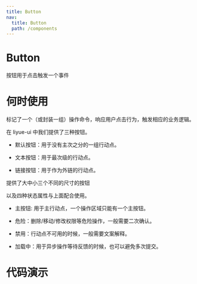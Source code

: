 ```yaml
---
title: Button
nav:
  title: Button
  path: /components
---
```


# Button

按钮用于点击触发一个事件

# 何时使用

标记了一个（或封装一组）操作命令，响应用户点击行为，触发相应的业务逻辑。

在 liyue-ui 中我们提供了三种按钮。

- 默认按钮：用于没有主次之分的一组行动点。

- 文本按钮：用于最次级的行动点。

- 链接按钮：用于作为外链的行动点。

提供了大中小三个不同的尺寸的按钮

以及四种状态属性与上面配合使用。

- 主按钮: 用于主行动点，一个操作区域只能有一个主按钮。

- 危险：删除/移动/修改权限等危险操作，一般需要二次确认。

- 禁用：行动点不可用的时候，一般需要文案解释。

- 加载中：用于异步操作等待反馈的时候，也可以避免多次提交。

# 代码演示

<code src="./demos/basic.tsx" />

<code src="./demos/size.tsx" />

<code src="./demos/level.tsx" />

<code src="./demos/disabled.tsx"/>

<code src="./demos/loading.tsx" />
